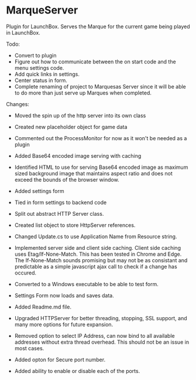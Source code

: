# MarqueServer
Plugin for LaunchBox. Serves the Marque for the current game being played in LaunchBox.

Todo:
* Convert to plugin
* Figure out how to communicate between the on start code and the menu settings code.
* Add quick links in settings.
* Center status in form.
* Complete renaming of project to Marquesas Server since it will be able to do more than
  just serve up Marques when completed.

Changes:
* Moved the spin up of the http server into its own class
* Created new placeholder object for game data
* Commented out the ProcessMonitor for now as it won't be needed as a plugin
* Added Base64 encoded image serving with caching
* Identified HTML to use for serving Base64 encoded image as maximum sized
  background image that maintains aspect ratio and does not exceed the
  bounds of the browser window.

* Added settings form

* Tied in form settings to backend code
* Split out abstract HTTP Server class.
* Created list object to store HttpServer references.
* Changed Update.cs to use Application Name from Resource string.

* Implemented server side and client side caching. Client side caching uses 
  Etag/If-None-Match. This has been tested in Chrome and Edge. The If-None-Match
  sounds promising but may not be as consistant and predictable as a simple 
  javascript ajax call to check if a change has occured.
* Converted to a Windows executable to be able to test form.
* Settings Form now loads and saves data.
* Added Readme.md file.

* Upgraded HTTPServer for better threading, stopping, SSL support, and many more options for future expansion.
* Removed option to select IP Address, can now bind to all available addresses without extra thread overhead.
  This should not be an issue in most cases.
* Added opton for Secure port number.
* Added ability to enable or disable each of the ports.